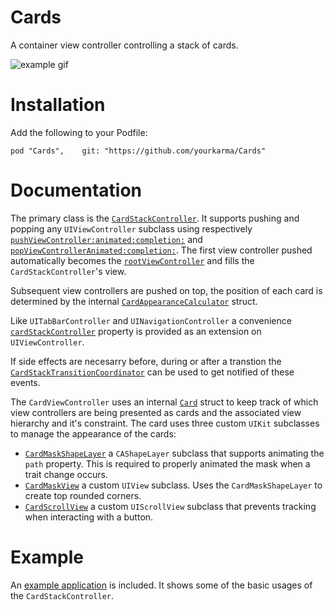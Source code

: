 # Cards

A container view controller controlling a stack of cards.

![example gif](https://raw.githubusercontent.com/yourkarma/cards/master/Example/example.gif)

# Installation

Add the following to your Podfile:

    pod "Cards",    git: "https://github.com/yourkarma/Cards"

# Documentation

The primary class is the [`CardStackController`](https://github.com/yourkarma/cards/cards/blob/master/Cards/CardStackController.swift). It supports pushing and popping
any `UIViewController` subclass using respectively [`pushViewController:animated:completion:`](https://github.com/yourkarma/cards/blob/master/Cards/CardStackController.swift) and
[`popViewControllerAnimated:completion:`](https://github.com/yourkarma/cards/blob/master/Cards/CardStackController.swift#L151). The first view controller pushed
automatically becomes the [`rootViewController`](https://github.com/yourkarma/cards/blob/master/Cards/CardStackController.swift#L151) and fills the
`CardStackController`'s view.

Subsequent view controllers are pushed on top, the position of each card is
determined by the internal [`CardAppearanceCalculator`](https://github.com/yourkarma/cards/blob/master/Cards/CardAppearanceCalculator.swift) struct.

Like `UITabBarController` and `UINavigationController` a convenience [`cardStackController`](https://github.com/yourkarma/cards/blob/master/Cards/CardStackController.swift#L49) property is provided as an extension on `UIViewController`.

If side effects are necesarry before, during or after a transtion the
[`CardStackTransitionCoordinator`](https://github.com/yourkarma/cards/blob/master/Cards/TransitionCoordinator.swift) can be used to get notified of these events.

The `CardViewController` uses an internal [`Card`](https://github.com/yourkarma/cards/blob/master/Cards/CardStackController.swift#L26) struct to keep track of which
view controllers are being presented as cards and the associated view hierarchy and it's constraint. The card uses three custom `UIKit` subclasses to manage the appearance of the cards:

- [`CardMaskShapeLayer`](https://github.com/yourkarma/cards/blob/master/Cards/CardMaskShapeLayer.swift) a `CAShapeLayer` subclass that supports animating the `path` property. This is required to properly animated the mask when a trait change occurs.
- [`CardMaskView`](https://github.com/yourkarma/cards/blob/master/Cards/CardMaskView.swift) a custom `UIView` subclass. Uses the `CardMaskShapeLayer` to create top rounded corners.
- [`CardScrollView`](https://github.com/yourkarma/cards/blob/master/Cards/CardScrollView.swift) a custom `UIScrollView` subclass that prevents tracking when interacting with a button.

# Example

An [example application](https://github.com/yourkarma/cards/tree/master/Example/Example) is included. It shows some of the basic usages of the `CardStackController`.
